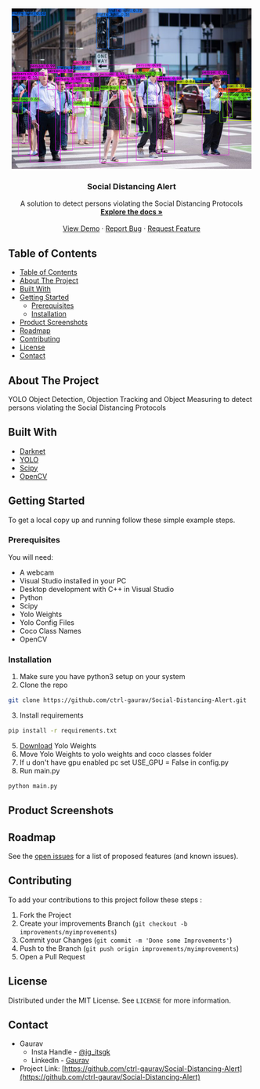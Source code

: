 <!-- PROJECT LOGO -->
<br />
<p align="center">
  <a href="https://github.com/ctrl-gaurav/Social-Distancing-Alert">
    <img src="readme/logo.jpg" alt="Logo" width="490" height="327">
  </a>

  <h3 align="center">Social Distancing Alert</h3>

  <p align="center">
    A solution to detect persons violating the Social Distancing Protocols
    <br />
    <a href="https://github.com/ctrl-gaurav/Social-Distancing-Alert/blob/main/README.md"><strong>Explore the docs »</strong></a>
    <br />
    <br />
    <a href="https://github.com/ctrl-gaurav/Social-Distancing-Alert">View Demo</a>
    ·
    <a href="https://github.com/ctrl-gaurav/Social-Distancing-Alert/issues">Report Bug</a>
    ·
    <a href="https://github.com/ctrl-gaurav/Social-Distancing-Alert/issues">Request Feature</a>
  </p>
</p>



## Table of Contents

- [Table of Contents](#table-of-contents)
- [About The Project](#about-the-project)
- [Built With](#built-with)
- [Getting Started](#getting-started)
  - [Prerequisites](#prerequisites)
  - [Installation](#installation)
- [Product Screenshots](#product-screenshots)
- [Roadmap](#roadmap)
- [Contributing](#contributing)
- [License](#license)
- [Contact](#contact)



## About The Project

YOLO Object Detection, Objection Tracking and Object Measuring to detect persons violating the Social Distancing Protocols


## Built With

* [Darknet](https://github.com/pjreddie/darknet)
* [YOLO](https://pjreddie.com/darknet/yolo/)
* [Scipy](https://www.scipy.org/)
* [OpenCV](https://opencv.org/)


## Getting Started

To get a local copy up and running follow these simple example steps.


### Prerequisites

You will need:

- A webcam
- Visual Studio installed in your PC
- Desktop development with C++ in Visual Studio
- Python 
- Scipy
- Yolo Weights
- Yolo Config Files
- Coco Class Names
- OpenCV


### Installation

1. Make sure you have python3 setup on your system
2. Clone the repo
```sh
git clone https://github.com/ctrl-gaurav/Social-Distancing-Alert.git
```
3. Install requirements
```sh
pip install -r requirements.txt
```
5. [Download]() Yolo Weights 
6. Move Yolo Weights to yolo weights and coco classes folder
7. If u don't have gpu enabled pc set USE_GPU = False in config.py
8. Run main.py 
```sh
python main.py
```


## Product Screenshots


## Roadmap

See the [open issues](https://github.com/ctrl-gaurav/Social-Distancing-Alert/issues) for a list of proposed features (and known issues).


## Contributing

To add your contributions to this project follow these steps :

1. Fork the Project
2. Create your improvements Branch (`git checkout -b improvements/myimprovements`)
3. Commit your Changes (`git commit -m 'Done some Improvements'`)
4. Push to the Branch (`git push origin improvements/myimprovements`)
5. Open a Pull Request


## License

Distributed under the MIT License. See `LICENSE` for more information.


## Contact

- Gaurav 
  - Insta Handle - [@ig_itsgk](https://www.instagram.com/ig_itsgk/) 
  - LinkedIn - [Gaurav](https://www.linkedin.com/in/gaurav-726239157/) <br />
- Project Link: [https://github.com/ctrl-gaurav/Social-Distancing-Alert](https://github.com/ctrl-gaurav/Social-Distancing-Alert)



[screenshot1]: readme/nn.png